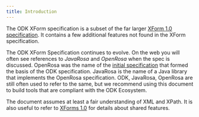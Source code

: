 ```yaml
---
title: Introduction
---
```


The ODK XForm specification is a subset of the far larger [XForm 1.0 specification](http://www.w3.org/TR/xforms/). It contains a few additional features not found in the XForm specification. 

The ODK XForm Specification continues to evolve. On the web you will often see references to _JavaRosa_ and _OpenRosa_ when the spec is discussed. OpenRosa was the name of the [initial specification](https://bitbucket.org/javarosa/javarosa/wiki/xform) that formed the basis of the ODK specification. JavaRosa is the name of a Java library that implements the OpenRosa specification. ODK, JavaRosa, OpenRosa are still often used to refer to the same, but we recommend using this document to build tools that are compliant with the ODK Ecosystem.

The document assumes at least a fair understanding of XML and XPath. It is also useful to refer to [XForms 1.0](http://www.w3.org/TR/2003/REC-xforms-20031014/) for details about shared features. 
